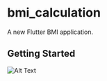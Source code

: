 # bmi_calculation

A new Flutter BMI application.

## Getting Started

![Alt Text](imgs/ezgif.com-video-to-gif.gif)

